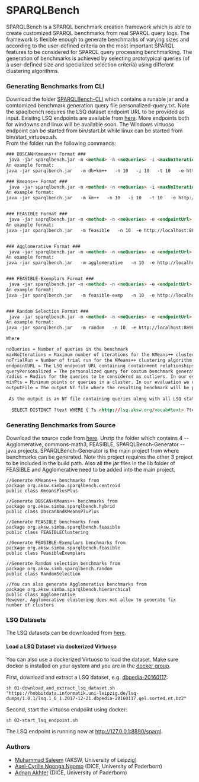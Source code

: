 # SPARQLBench
SPARQLBench is a SPARQL benchmark creation framework which is able to create customized SPARQL benchmarks from real SPARQL query logs. The framework is flexible enough to generate benchmarks of varying sizes and according to the user-defined criteria on the most important SPARQL features to be considered for SPARQL query processing benchmarking. The generation of benchmarks is achieved by selecting prototypical queries (of a user-defined size and specialized selection criteria) using different clustering algorithms.

### Generating Benchmarks from CLI
Download the folder [SPARQLBench-CLI](https://github.com/dice-group/SPARQL-Bench/tree/master/SPARQLBench-CLI) which contains a runable jar and a comtomized benchmark generation query file personalized-query.txt. Note the spaqlbench requires the LSQ dataset endpoint URL to be provided as input. Exisitng LSQ endpoints are available from [here](https://hobbitdata.informatik.uni-leipzig.de/sparql-bench/lsq-endpoints/). More endpoints both for windowns and linux will be available soon. The Windows virtuoso endpoint can be started from bin/start.bt while linux can be started from bin/start_virtuoso.sh.  
From the folder run the following commands: 
```html
### DBSCAN+Kmeans++ Format ### 
 java -jar sparqlbench.jar -m <method> -n <noQueries> -i <maxNoIterations> -t <noTrialRun> -e <endpointUrl> -q <queryPersonalized> -r <radius> -p <minPts> -o <outputFile>
An example format: 
java -jar sparqlbench.jar   -m db+km++   -n 10   -i 10   -t 10   -e http://localhost:8890/sparql   -q personalized-query.txt   -r 1   -p 1   -o db+km++-10supqueries-benchmark.ttl

### Kmeans++ Format ### 
 java -jar sparqlbench.jar -m <method> -n <noQueries> -i <maxNoIterations> -t <noTrialRun> -e <endpointUrl> -q <queryPersonalized> -o <outputFile>
An example format: 
java -jar sparqlbench.jar   -m km++   -n 10   -i 10   -t 10   -e http://localhost:8890/sparql   -q personalized-query.txt   -o km++-10supqueries-benchmark.ttl


### FEASIBLE Format ### 
 java -jar saprqlbench.jar -m <method> -n <noQueries> -e <endpointUrl> -q <queryPersonalized> -o <outputFile>
An example format: 
java -jar sparqlbench.jar   -m feasible   -n 10  -e http://localhost:8890/sparql   -q personalized-query.txt   -o feasible-10supqueries-benchmark.ttl


### Agglomerative Format ### 
 java -jar sparqlbench.jar -m <method> -n <noQueries> -e <endpointUrl> -q <queryPersonalized> -o <outputFile>
An example format: 
java -jar sparqlbench.jar   -m agglomerative   -n 10  -e http://localhost:8890/sparql   -q personalized-query.txt   -o agglomerative-10supqueries-benchmark.ttl


### FEASIBLE-Exemplars Format ### 
 java -jar sparqlbench.jar -m <method> -n <noQueries> -e <endpointUrl> -q <queryPersonalized> -o <outputFile>
An example format: 
java -jar sparqlbench.jar   -m feasible-exmp   -n 10  -e http://localhost:8890/sparql   -q personalized-query.txt   -o feasible-exmp-10supqueries-benchmark.ttl


### Random Selection Format ### 
 java -jar sparqlbench.jar -m <method> -n <noQueries> -e <endpointUrl> -q <queryPersonalized> -o <outputFile>
An example format: 
java -jar sparqlbench.jar   -m random   -n 10  -e http://localhost:8890/sparql   -q personalized-query.txt   -o random-10supqueries-benchmark.ttl

Where

noQueries = Number of queries in the benchmark
maxNoIterations = Maximum number of iterations for the KMeans++ clustering algorithm. In our evaluation we used maxNoIterations = 10. 
noTrialRun = Number of trial run for the KMeans++ clustering algorithm. In our evaluation we used noTrialRun = 10.
endpointURL = The LSQ endpoint URL containing containment relationships as well
queryPersonalized = The personalized query for costum benchmark generation
radius = Radius for the queries to be considered as outliers. In our evaluation we used radius = 1
minPts = Minimum points or queries in a cluster. In our evaluation we used min. points = 1
outputFile = The output NT file where the resulting benchmark will be printed. 
  
 As the output is an NT file containing queries along with all LSQ statistics, you can get the text of the benchmark queries by executing the following SPARQL query. 
  
  SELECT DISTINCT ?text WHERE { ?s <http://lsq.aksw.org/vocab#text> ?text . ?s <http://lsq.aksw.org/vocab#hasRemoteExec> ?re . }

```
### Generating Benchmarks from Source 
Download the source code from [here](https://hobbitdata.informatik.uni-leipzig.de/sparql-bench/source-code/). Unzip the folder which contains 4 -- Agglomerative, commons-math3, FEASIBLE, SPARQLBench-Generator -- java projects. SPARQLBench-Generator is the main project from where benchmarks can be generated. Note this project requires the other 3 project to be included in the build path. Also all the jar files in the lib folder of FEASIBLE and Agglomerative need to be added into the main project.
```
//Generate KMeans++ benchmarks from 
package org.aksw.simba.sparqlbench.centroid
public class KmeansPlusPlus 

//Generate DBSCAN+KMeans++ benchmarks from 
package org.aksw.simba.sparqlbench.hybrid
public class DbscanAndKMeansPluPlus 

//Generate FEASIBLE benchmarks from 
package org.aksw.simba.sparqlbench.feasible
public class FEASIBLEClustering 

//Generate FEASIBLE-Exemplars benchmarks from 
package org.aksw.simba.sparqlbench.feasible
public class FeasibleExemplars

//Generate Random selection benchmarks from 
package org.aksw.simb.sparqlbench.random
public class RandomSelection

//You can also generate Agglomerative benchmarks from 
package org.aksw.simba.sparqlbench.hierarchical
public class Agglomerative
However, Agglomerative clustering does not allow to generate fix number of clusters
```
### LSQ Datasets
The LSQ datasets can be downloaded from [here](https://hobbitdata.informatik.uni-leipzig.de/lsqv2/).

#### Load a LSQ Dataset via dockerized Virtuoso
You can also use a dockerized Virtuoso to load the dataset. Make sure docker is installed on your system and you are in the [docker group](https://docs.docker.com/install/linux/linux-postinstall/).

First, download and extract a LSQ dataset, e.g. [dbpedia-20160117](https://hobbitdata.informatik.uni-leipzig.de/lsq-dumps/1.0.1/lsq.1_0_1.2017-12-21.dbpedia-20160117.qel.sorted.nt.bz2):
 ```shell script
sh 01-download_and_extract_lsq_dataset.sh "https://hobbitdata.informatik.uni-leipzig.de/lsq-dumps/1.0.1/lsq.1_0_1.2017-12-21.dbpedia-20160117.qel.sorted.nt.bz2"
```
Second, start the virtuoso endpoint using docker:
```shell script
sh 02-start_lsq_endpoint.sh
```
The LSQ endpoint is running now at http://127.0.0.1:8890/sparql. 
### Authors
  * [Muhammad Saleem](https://sites.google.com/site/saleemsweb/) (AKSW, University of Leipzig) 
  * [Axel-Cyrille Ngonga Ngomo](http://aksw.org/AxelNgonga.html) (DICE, University of Paderborn)
  * [Adnan Akhter](http://aksw.org/AdnanAkhter.html) (DICE, University of Paderborn)
